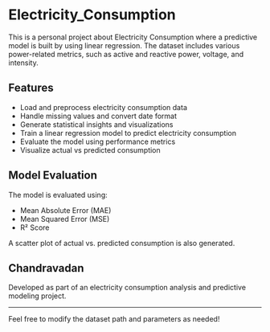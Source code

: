 # Electricity_Consumption

This is a personal project about Electricity Consumption where a predictive model is built by using linear regression. The dataset includes various power-related metrics, such as active and reactive power, voltage, and intensity.

## Features
- Load and preprocess electricity consumption data
- Handle missing values and convert date format
- Generate statistical insights and visualizations
- Train a linear regression model to predict electricity consumption
- Evaluate the model using performance metrics
- Visualize actual vs predicted consumption

## Model Evaluation
The model is evaluated using:
- Mean Absolute Error (MAE)
- Mean Squared Error (MSE)
- R² Score

A scatter plot of actual vs. predicted consumption is also generated.

## Chandravadan
Developed as part of an electricity consumption analysis and predictive modeling project.

---
Feel free to modify the dataset path and parameters as needed!

